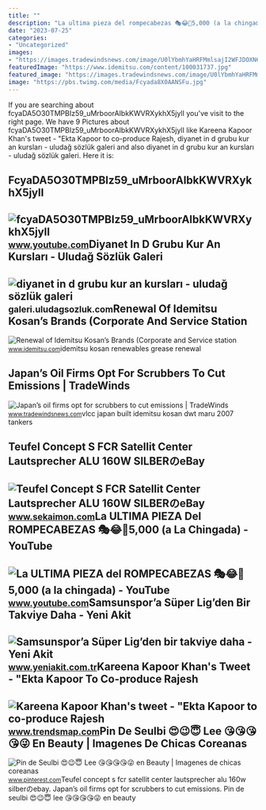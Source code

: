 ```yaml
---
title: ""
description: "La ultima pieza del rompecabezas 🎭😂🧘5,000 (a la chingada)"
date: "2023-07-25"
categories:
- "Uncategorized"
images:
- "https://images.tradewindsnews.com/image/U0lYbmhYaHRFMmlsajI2WFJDOXN6M1JzN0UyekpScU9NNDlodG1HenY4WT0=/nhst/binary/f65b7d92ac2ac2add78e7d628e2c2a6a"
featuredImage: "https://www.idemitsu.com/content/100031737.jpg"
featured_image: "https://images.tradewindsnews.com/image/U0lYbmhYaHRFMmlsajI2WFJDOXN6M1JzN0UyekpScU9NNDlodG1HenY4WT0=/nhst/binary/f65b7d92ac2ac2add78e7d628e2c2a6a"
image: "https://pbs.twimg.com/media/Fcyada8X0AANSFu.jpg"
---
```


If you are searching about fcyaDA5O30TMPBIz59\_uMrboorAIbkKWVRXykhX5jylI you've visit to the right page. We have 9 Pictures about fcyaDA5O30TMPBIz59\_uMrboorAIbkKWVRXykhX5jylI like Kareena Kapoor Khan's tweet - "Ekta Kapoor to co-produce Rajesh, diyanet in d grubu kur an kursları - uludağ sözlük galeri and also diyanet in d grubu kur an kursları - uludağ sözlük galeri. Here it is:

FcyaDA5O30TMPBIz59\_uMrboorAIbkKWVRXykhX5jylI
---------------------------------------------

 ![fcyaDA5O30TMPBIz59_uMrboorAIbkKWVRXykhX5jylI](https://yt3.googleusercontent.com/fcyaDA5O30TMPBIz59_uMrboorAIbkKWVRXykhX5jylI_mHsQMtKYRKrSU6WFKQalZc67BxTzAc=s900-c-k-c0x00ffffff-no-rj) <small>www.youtube.com</small>Diyanet In D Grubu Kur An Kursları - Uludağ Sözlük Galeri
---------------------------------------------------------

 ![diyanet in d grubu kur an kursları - uludağ sözlük galeri](https://galeri13.uludagsozluk.com/736/diyanet-in-d-grubu-kur-an-kurslari_2185341.jpg) <small>galeri.uludagsozluk.com</small>Renewal Of Idemitsu Kosan’s Brands (Corporate And Service Station
-----------------------------------------------------------------

 ![Renewal of Idemitsu Kosan’s Brands (Corporate and Service station](https://www.idemitsu.com/content/100031737.jpg) <small>www.idemitsu.com</small>idemitsu kosan renewables grease renewal

Japan’s Oil Firms Opt For Scrubbers To Cut Emissions | TradeWinds
-----------------------------------------------------------------

 ![Japan’s oil firms opt for scrubbers to cut emissions | TradeWinds](https://images.tradewindsnews.com/image/U0lYbmhYaHRFMmlsajI2WFJDOXN6M1JzN0UyekpScU9NNDlodG1HenY4WT0=/nhst/binary/f65b7d92ac2ac2add78e7d628e2c2a6a) <small>www.tradewindsnews.com</small>vlcc japan built idemitsu kosan dwt maru 2007 tankers

Teufel Concept S FCR Satellit Center Lautsprecher ALU 160W SILBERのeBay
----------------------------------------------------------------------

 ![Teufel Concept S FCR Satellit Center Lautsprecher ALU 160W SILBERのeBay](https://i.ebayimg.com/00/s/ODEzWDE2MDA=/z/GqkAAOSwQjZXP47i/$_57.JPG?set_id=880000500F) <small>www.sekaimon.com</small>La ULTIMA PIEZA Del ROMPECABEZAS 🎭😂🧘5,000 (a La Chingada) - YouTube
-------------------------------------------------------------------

 ![La ULTIMA PIEZA del ROMPECABEZAS 🎭😂🧘5,000 (a la chingada) - YouTube](https://i.ytimg.com/vi/KdZ3OosEZ6s/hq2.jpg?sqp=-oaymwEoCOADEOgC8quKqQMcGADwAQH4Ad4EgAK4CIoCDAgAEAEYZSBMKGMwDw==&rs=AOn4CLCfzFvJaPoNerKMbSKycXF-fCyaDA) <small>www.youtube.com</small>Samsunspor’a Süper Lig’den Bir Takviye Daha - Yeni Akit
-------------------------------------------------------

 ![Samsunspor’a Süper Lig’den bir takviye daha - Yeni Akit](https://cdn.yeniakit.com.tr/images/news/625/samsunspora-super-ligden-bir-takviye-daha-1579613042.jpg) <small>www.yeniakit.com.tr</small>Kareena Kapoor Khan's Tweet - "Ekta Kapoor To Co-produce Rajesh
---------------------------------------------------------------

 ![Kareena Kapoor Khan's tweet - "Ekta Kapoor to co-produce Rajesh](https://pbs.twimg.com/media/Fcyada8X0AANSFu.jpg) <small>www.trendsmap.com</small>Pin De Seulbi 😍😉😇 Lee 😘😘😘😘😜 En Beauty | Imagenes De Chicas Coreanas
-------------------------------------------------------------------

 ![Pin de Seulbi 😍😉😇 Lee 😘😘😘😘😜 en Beauty | Imagenes de chicas coreanas](https://i.pinimg.com/736x/91/04/5a/91045afc6341ee9919a20936a7f59e8a.jpg) <small>www.pinterest.com</small>Teufel concept s fcr satellit center lautsprecher alu 160w silberのebay. Japan’s oil firms opt for scrubbers to cut emissions. Pin de seulbi 😍😉😇 lee 😘😘😘😘😜 en beauty
